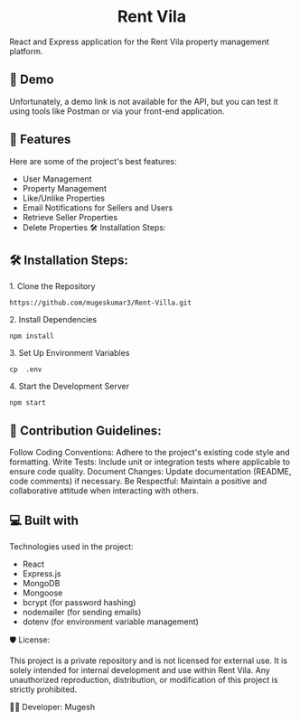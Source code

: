 <h1 align="center" id="title">Rent Vila</h1>
<p id="description">React and Express application for the Rent Vila property management platform.</p>

<h2>🚀 Demo</h2>
Unfortunately, a demo link is not available for the API, but you can test it using tools like Postman or via your front-end application.

<h2>🧐 Features</h2>

Here are some of the project's best features:

* User Management
* Property Management
* Like/Unlike Properties
* Email Notifications for Sellers and Users
* Retrieve Seller Properties
* Delete Properties
🛠️ Installation Steps:

<h2>🛠️ Installation Steps:</h2>

<p>1. Clone the Repository</p>

```
https://github.com/mugeskumar3/Rent-Villa.git
```

<p>2. Install Dependencies</p>

```
npm install
```

<p>3. Set Up Environment Variables</p>

```
cp  .env
```

<p>4. Start the Development Server</p>

```
npm start
```

<h2>🍰 Contribution Guidelines:</h2>

Follow Coding Conventions: Adhere to the project's existing code style and formatting.
Write Tests: Include unit or integration tests where applicable to ensure code quality.
Document Changes: Update documentation (README, code comments) if necessary.
Be Respectful: Maintain a positive and collaborative attitude when interacting with others.

<h2>💻 Built with</h2>

Technologies used in the project:

* React
* Express.js
* MongoDB
* Mongoose
* bcrypt (for password hashing)
* nodemailer (for sending emails)
* dotenv (for environment variable management)

🛡️ License:

This project is a private repository and is not licensed for external use.
It is solely intended for internal development and use within Rent Vila.
Any unauthorized reproduction, distribution, or modification of this project is strictly prohibited.

👨‍💻 Developer:
Mugesh

